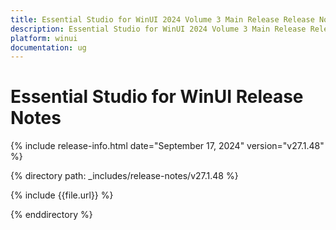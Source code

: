 ```yaml
---
title: Essential Studio for WinUI 2024 Volume 3 Main Release Release Notes  
description: Essential Studio for WinUI 2024 Volume 3 Main Release Release Notes  
platform: winui
documentation: ug
---
```


# Essential Studio for WinUI  Release Notes  

{% include release-info.html date="September 17, 2024"  version="v27.1.48" %} 

{% directory path: _includes/release-notes/v27.1.48 %}

{% include {{file.url}} %}

{% enddirectory %}